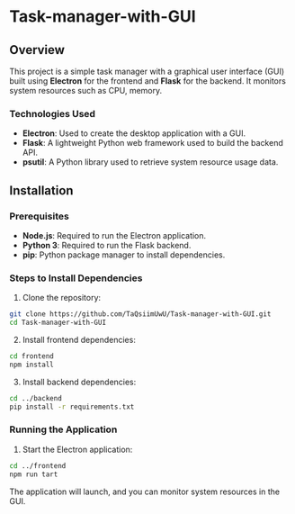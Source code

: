 # Task-manager-with-GUI
## Overview

This project is a simple task manager with a graphical user interface (GUI) built using **Electron** for the frontend and **Flask** for the backend. It monitors system resources such as CPU, memory.

### Technologies Used

- **Electron**: Used to create the desktop application with a GUI.
- **Flask**: A lightweight Python web framework used to build the backend API.
- **psutil**: A Python library used to retrieve system resource usage data.

## Installation

### Prerequisites

- **Node.js**: Required to run the Electron application.
- **Python 3**: Required to run the Flask backend.
- **pip**: Python package manager to install dependencies.

### Steps to Install Dependencies

1. Clone the repository:
  ```bash
  git clone https://github.com/TaQsiimUwU/Task-manager-with-GUI.git
  cd Task-manager-with-GUI
  ```

2. Install frontend dependencies:
  ```bash
  cd frontend
  npm install
  ```

3. Install backend dependencies:
  ```bash
  cd ../backend
  pip install -r requirements.txt
  ```

### Running the Application
1. Start the Electron application:
  ```bash
  cd ../frontend
  npm run tart
  ```

The application will launch, and you can monitor system resources in the GUI.

